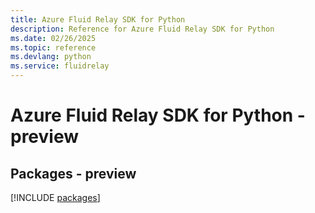 ```yaml
---
title: Azure Fluid Relay SDK for Python
description: Reference for Azure Fluid Relay SDK for Python
ms.date: 02/26/2025
ms.topic: reference
ms.devlang: python
ms.service: fluidrelay
---
```

# Azure Fluid Relay SDK for Python - preview
## Packages - preview
[!INCLUDE [packages](fluid-relay-index.md)]